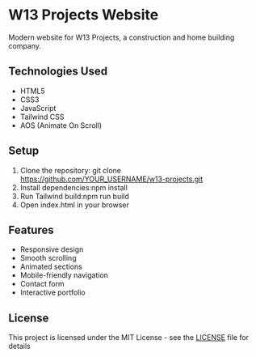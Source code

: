 # W13 Projects Website

Modern website for W13 Projects, a construction and home building company.

## Technologies Used
- HTML5
- CSS3
- JavaScript
- Tailwind CSS
- AOS (Animate On Scroll)

## Setup
1. Clone the repository: git clone https://github.com/YOUR_USERNAME/w13-projects.git
2. Install dependencies:npm install
3. Run Tailwind build:npm run build
4. Open index.html in your browser

## Features

- Responsive design
- Smooth scrolling
- Animated sections
- Mobile-friendly navigation
- Contact form
- Interactive portfolio

## License
This project is licensed under the MIT License - see the [LICENSE](LICENSE) file for details